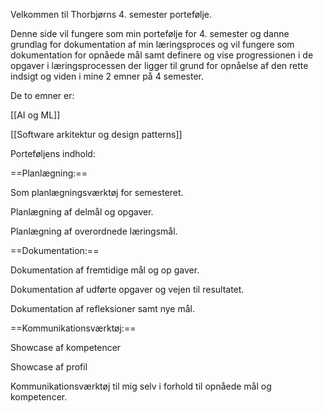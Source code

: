 Velkommen til Thorbjørns 4. semester portefølje.

Denne side vil fungere som min portefølje for 4. semester og danne grundlag for dokumentation  af min læringsproces og vil fungere som dokumentation for opnåede mål samt definere og vise progressionen i de opgaver i læringsprocessen der ligger til grund for opnåelse af den rette indsigt og viden i mine 2 emner på 4 semester.

De to emner er:

[[AI og ML]] 

[[Software arkitektur og design patterns]]


Porteføljens indhold:


==Planlægning:==

Som planlægningsværktøj for semesteret.

Planlægning af delmål og opgaver.

Planlægning af overordnede læringsmål.


==Dokumentation:==

Dokumentation af fremtidige mål og op gaver.

Dokumentation af udførte opgaver og vejen til resultatet.

Dokumentation af refleksioner samt nye mål.


==Kommunikationsværktøj:==

Showcase af kompetencer

Showcase af profil

Kommunikationsværktøj til mig selv i forhold til opnåede mål og kompetencer.



